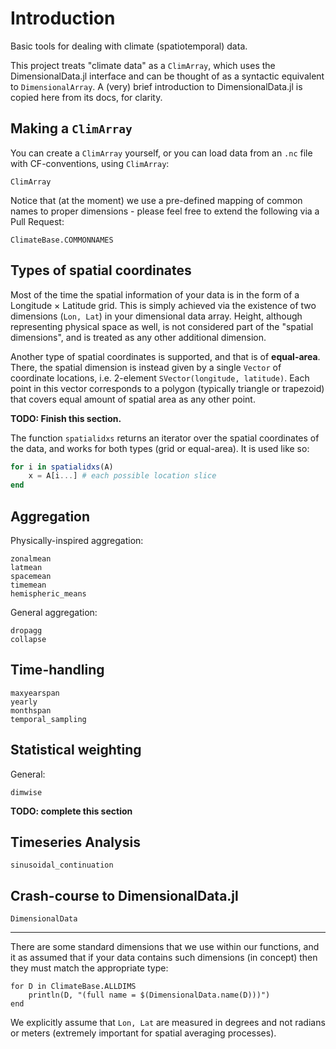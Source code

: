 # Introduction
Basic tools for dealing with climate (spatiotemporal) data.

This project treats "climate data" as a `ClimArray`, which uses the DimensionalData.jl interface and can be thought of as a syntactic equivalent to `DimensionalArray`.
A (very) brief introduction to DimensionalData.jl is copied here from its docs, for clarity.

## Making a `ClimArray`
You can create a `ClimArray` yourself, or you can load data from an `.nc` file with CF-conventions, using `ClimArray`:
```@docs
ClimArray
```

Notice that (at the moment) we use a pre-defined mapping of common names to proper dimensions - please feel free to extend the following via a Pull Request:
```@example
ClimateBase.COMMONNAMES
```

## Types of spatial coordinates
Most of the time the spatial information of your data is in the form of a Longitude × Latitude grid. This is simply achieved via the existence of two dimensions (`Lon, Lat`) in your dimensional data array. Height, although representing physical space as well, is not considered part of the "spatial dimensions", and is treated as any other additional dimension.

Another type of spatial coordinates is supported, and that is of **equal-area**. There, the spatial dimension is instead given by a single `Vector` of coordinate locations, i.e. 2-element `SVector(longitude, latitude)`. Each point in this vector corresponds to a polygon (typically triangle or trapezoid) that covers equal amount of spatial area as any other point.

**TODO: Finish this section.**

The function `spatialidxs` returns an iterator over the spatial coordinates of the data, and works for both types (grid or equal-area). It is used like so:
```julia
for i in spatialidxs(A)
    x = A[i...] # each possible location slice
end
```


## Aggregation
Physically-inspired aggregation:
```@docs
zonalmean
latmean
spacemean
timemean
hemispheric_means
```

General aggregation:
```@docs
dropagg
collapse
```

## Time-handling
```@docs
maxyearspan
yearly
monthspan
temporal_sampling
```

## Statistical weighting

General:
```@docs
dimwise
```
**TODO:  complete this section**

## Timeseries Analysis
```@docs
sinusoidal_continuation
```

## Crash-course to DimensionalData.jl
```@docs
DimensionalData
```
---

There are some standard dimensions that we use within our functions, and it as assumed that if your data contains such dimensions (in concept) then they must match the appropriate type:
```@setup
for D in ClimateBase.ALLDIMS
    println(D, "(full name = $(DimensionalData.name(D)))")
end
```
We explicitly assume that `Lon, Lat` are measured in degrees and not radians or meters (extremely important for spatial averaging processes).

